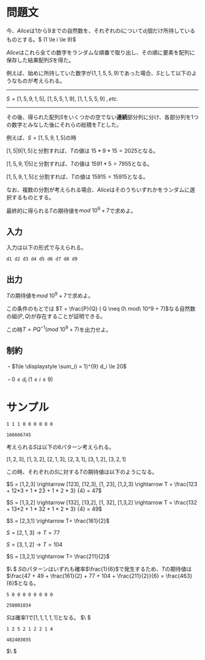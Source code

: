 問題文
=====

今、$Alice$は$1$から$9$までの自然数を、それぞれの$i$について$d_i$個だけ所持しているものとする。$ (1 \le i \le 9)$

$Alice$はこれら全ての数字をランダムな順番で取り出し、その順に要素を配列に保存した結果配列$S$を得た。

例えば、始めに所持していた数字が$(1,1,5,5,9)$であった場合、$S$として以下のようなものが考えられる。

---

$S = [1,5,9,1,5],\ [1,5,5,1,9],\ [1,1,5,5,9] \ ,etc.$

---

その後、得られた配列$S$をいくつかの空でない**連続**部分列に分け、各部分列を$1$つの数字とみなした後にそれらの総積を$T$とした。

例えば、$S = [1,5,9,1,5]$の時

$[1,5 | 9 | 1, 5]$と分割すれば、$T$の値は $15 * 9 * 15 = 2025$となる。

$[1,5, 9, 1| 5]$と分割すれば、$T$の値は $1591 * 5 = 7955$となる。

$[1,5, 9, 1, 5]$と分割すれば、$T$の値は $15915 = 15915$となる。

なお、複数の分割が考えられる場合、$Alice$はそのうちいずれかをランダムに選択するものとする。

最終的に得られる$T$の期待値を$mod\ 10^9 + 7$で求めよ。

入力
-----
入力は以下の形式で与えられる。
```
d1 d2 d3 d4 d5 d6 d7 d8 d9
```

出力
-----

$T$の期待値を$mod\ 10^9 + 7$で求めよ。

この条件のもとでは $T = \frac{P}{Q} ( Q \neq 0\ mod\ 10^9 + 7)$なる自然数の組$(P, Q)$が存在することが証明できる。

この時$T = PQ^{-1}(mod\ 10^9 + 7)$を出力せよ。


制約
-----

・$1\le \displaystyle \sum_{i = 1}^{9} d_i \le 20$

・$0 \le d_i \ (1\le i \le 9)$

サンプル
=====


```入力1
1 1 1 0 0 0 0 0 0
```

```出力1
166666745
```
考えられる$S$は以下の$6$パターン考えられる。

$[1,2,3], \ [1, 3, 2], \ [2, 1, 3], \ [2,3,1], \ [3,1,2], \ [3,2,1]$

この時、それぞれの$S$に対する$T$の期待値は以下のようになる。

$S = [1,2,3] \rightarrow [123], [12,3], [1, 23], [1,2,3] \rightarrow T = \frac{123 + 12*3 + 1 * 23 + 1 * 2 * 3} {4}  = 47$

$S = [1,3,2] \rightarrow [132], [13,2], [1, 32], [1,3,2] \rightarrow T = \frac{132 + 13*2 + 1 * 32 + 1 * 2 * 3} {4}  = 49$

$S = [2,3,1] \rightarrow T= \frac{161}{2}$

$S = [2,1,3] \rightarrow T= 77$

$S = [3,1,2] \rightarrow T= 104$

$S = [3,2,1] \rightarrow T= \frac{211}{2}$

$\ $
$S$のパターンはいずれも確率$\frac{1}{6}$で発生するため、$T$の期待値は$\frac{47 + 49 + \frac{161}{2} + 77 + 104 + \frac{211}{2}}{6} = \frac{463}{6}$となる。
```入力2
5 0 0 0 0 0 0 0 0
```
```出力2
250001034
```
$S$は確率$1$で$[1,1,1,1,1]$となる。
$\ $
```入力3
1 2 5 2 1 2 2 1 4
```
```出力3
482403035
```
$\ $